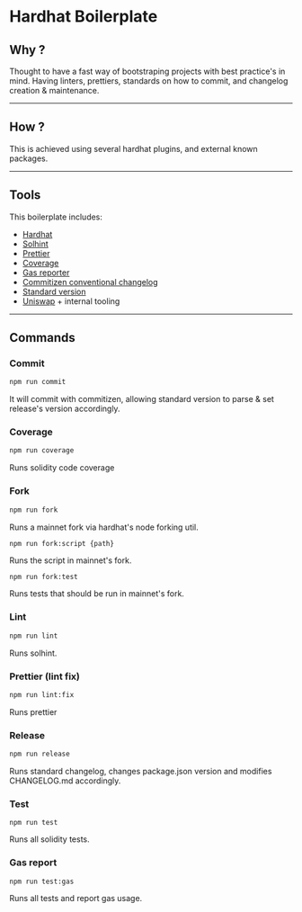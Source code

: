 # Hardhat Boilerplate

## Why ?

Thought to have a fast way of bootstraping projects with best practice's in mind. Having linters, prettiers, standards on how to commit, and changelog creation & maintenance.

---

## How ?

This is achieved using several hardhat plugins, and external known packages.

---

## Tools

This boilerplate includes:

- [Hardhat](https://hardhat.org/)
- [Solhint](https://github.com/protofire/solhint)
- [Prettier](https://github.com/prettier-solidity/prettier-plugin-solidity)
- [Coverage](https://github.com/sc-forks/solidity-coverage)
- [Gas reporter](https://github.com/cgewecke/hardhat-gas-reporter/tree/master)
- [Commitizen conventional changelog](https://github.com/commitizen/cz-conventional-changelog)
- [Standard version](https://github.com/conventional-changelog/standard-version)
- [Uniswap](https://github.com/Uniswap/uniswap-v2-periphery) + internal tooling

---

## Commands

### Commit

```bash
npm run commit
```

It will commit with commitizen, allowing standard version to parse & set release's version accordingly.<br/>

### Coverage

```bash
npm run coverage
```

Runs solidity code coverage
<br/>

### Fork

```bash
npm run fork
```

Runs a mainnet fork via hardhat's node forking util.

```bash
npm run fork:script {path}
```

Runs the script in mainnet's fork.

```
npm run fork:test
```

Runs tests that should be run in mainnet's fork.
<br/>

### Lint

```bash
npm run lint
```

Runs solhint.
<br/>

### Prettier (lint fix)

```bash
npm run lint:fix
```

Runs prettier
<br/>

### Release

```bash
npm run release
```

Runs standard changelog, changes package.json version and modifies CHANGELOG.md accordingly.
<br/>

### Test

```
npm run test
```

Runs all solidity tests.
<br/>

### Gas report

```
npm run test:gas
```

Runs all tests and report gas usage.
